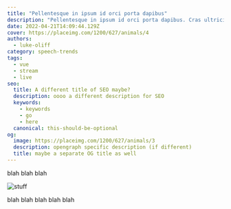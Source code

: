 ```yaml
---
title: "Pellentesque in ipsum id orci porta dapibus"
description: "Pellentesque in ipsum id orci porta dapibus. Cras ultricies ligula sed magna dictum porta."
date: 2022-04-21T14:09:44.129Z
cover: https://placeimg.com/1200/627/animals/4
authors:
  - luke-oliff
category: speech-trends
tags:
  - vue
  - stream
  - live
seo:
  title: A different title of SEO maybe?
  description: oooo a different description for SEO
  keywords:
    - keywords
    - go
    - here
  canonical: this-should-be-optional
og:
  image: https://placeimg.com/1200/627/animals/3
  description: opengraph specific description (if different)
  title: maybe a separate OG title as well
---
```


blah blah blah

![stuff](https://placeimg.com/1200/627/animals/3 "blah")

blah blah blah blah blah

